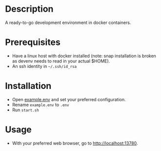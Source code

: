 # Description
A ready-to-go development environment in docker containers.

# Prerequisites
- Have a linux host with docker installed (note: snap installation is broken as devenv needs to read in your actual $HOME).
- An ssh identity in `~/.ssh/id_rsa`

# Installation
- Open [example.env](example.env) and set your preferred configuration.
- Rename `example.env` to `.env`
- Run `start.sh`

# Usage
- With your preferred web browser, go to [http://localhost:13780](http://localhost:13780).

